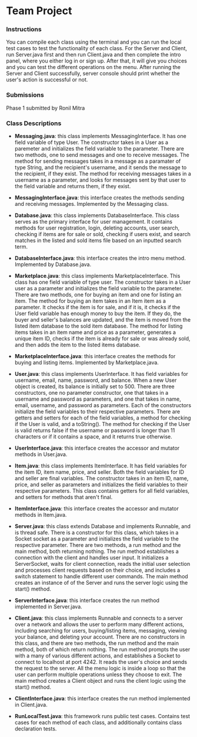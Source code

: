 # Team Project

### Instructions

You can compile each class using the terminal and you can run the local test cases to test the functionality of each class. For the Server and Client, run Server.java first and then run Client.java and then complete the intro panel, where you either log in or sign up. After that, it will give you choices and you can test the different operations on the menu. After running the Server and Client successfully, server console should print whether the user's action is successful or not.

### Submissions
Phase 1 submitted by Ronil Mitra



### Class Descriptions

- **Messaging.java**: this class implements MessagingInterface. It has one field variable of type User. The constructor takes in a User as a paremeter and initializes the field variable to the parameter. There are two methods, one to send messages and one to receive messages. The method for sending messages takes in a message as a paramater of type String, and the recipient's username, and it sends the message to the recipient, if they exist. The method for receiving messages takes in a username as a parameter, and looks for messages sent by that user to the field variable and returns them, if they exist. 

- **MessagingInterface.java**: this interface creates the methods sending and receiving messages. Implemented by the Messaging class. 

- **Database.java**: this class implements DatabaseInterface. This class serves as the primary interface for user management. It contains methods for user registration, login, deleting accounts, user search, checking if items are for sale or sold, checking if users exist, and search matches in the listed and sold items file based on an inputted search term. 

- **DatabaseInterface.java**: this interface creates the intro menu method. Implemented by Database.java. 

- **Marketplace.java**: this class implements MarketplaceInterface. This class has one field variable of type user. The constructor takes in a User user as a parameter and initializes the field variable to the parameter. There are two methods, one for buying an item and one for listing an item. The method for buying an item takes in an Item item as a parameter. It checks if the item is for sale, and if it is, it checks if the User field variable has enough money to buy the item. If they do, the buyer and seller's balances are updated, and the item is moved from the listed item database to the sold item database. The method for listing items takes in an item name and price as a parameter, generates a unique item ID, checks if the item is already for sale or was already sold, and then adds the item to the listed items database. 

- **MarketplaceInterface.java**: this interface creates the methods for buying and listing items. Implemented by Marketplace.java. 

- **User.java**: this class implements UserInterface. It has field variables for username, email, name, password, and balance. When a new User object is created, its balance is initially set to 500. There are three constructors, one no parameter constructor, one that takes in a username and password as parameters, and one that takes in name, email, username, and password as parameters. Each of the constructors initialize the field variables to their respective parameters. There are getters and setters for each of the field variables, a method for checking if the User is valid, and a toString(). The method for checking if the User is valid returns false if the username or password is longer than 11 characters or if it contains a space, and it returns true otherwise. 

- **UserInterface.java**: this interface creates the accessor and mutator methods in User.java. 

- **Item.java**: this class implements ItemInterface. It has field variables for the item ID, item name, price, and seller. Both the field variables for ID and seller are final variables. The constructor takes in an item ID, name, price, and seller as parameters and initializes the field variables to their respective parameters. This class contains getters for all field variables, and setters for methods that aren't final. 

- **ItemInterface.java**: this interface creates the accessor and mutator methods in Item.java.
  
- **Server.java**: this class extends Database and implements Runnable, and is thread safe. There is a constructor for this class, which takes in a Socket socket as a parameter and initializes the field variable to the respective parameter. There are two methods, a run method and the main method, both returning nothing. The run method establishes a connection with the client and handles user input. It initializes a ServerSocket, waits for client connection, reads the initial user selection and processes client requests based on their choice, and includes a switch statement to handle different user commands. The main method creates an instance of of the Server and runs the server logic using the start() method. 

- **ServerInterface.java**: this interface creates the run method implemented in Server.java. 

- **Client.java**: this class implements Runnable and connects to a server over a network and allows the user to perform many different actions, including searching for users, buying/listing items, messaging, viewing your balance, and deleting your account. There are no constructors in this class, and there are two methods, the run method and the main method, both of which return nothing. The run method prompts the user with a many of various different actions, and establishes a Socket to connect to localhost at port 4242. It reads the user's choice and sends the request to the server. All the menu logic is inside a loop so that the user can perform multiple operations unless they choose to exit. The main method creates a Client object and runs the client logic using the start() method. 

- **ClientInterface.java**: this interface creates the run method implemented in Client.java.

- **RunLocalTest.java**: this framework runs public test cases. Contains test cases for each method of each class, and additionally contains class declaration tests. 
